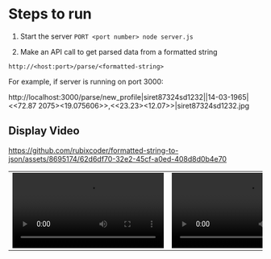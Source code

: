 # Steps to run

1. Start the server `PORT <port number> node server.js`

2. Make an API call to get parsed data from a formatted string

`http://<host:port>/parse/<formatted-string>`

For example, if server is running on port 3000:

http://localhost:3000/parse/new_profile|siret87324sd1232|<Aamir><Hussain><Khan>|14-03-1965|<Mumbai><<72.87 2075><19.075606>>,<Delhi><<23.23><12.07>>|siret87324sd1232.jpg

## Display Video



https://github.com/rubixcoder/formatted-string-to-json/assets/8695174/62d6df70-32e2-45cf-a0ed-408d8d0b4e70



<table style="width:100%">
	<tr>
		<td>
			<video src="./images/vid-1.mov" type="video/mov"></video>
		</td>
		<td>
			<video src="./images/vid-2.mov" type="video/mov"></video>
		</td>
<!-- 		<td>
			<video src="./images/debug-panel-3.mp4" type="video/mp4"></video>
		</td>
		<td>
			<video src="./images/debug-panel-4.mp4" type="video/mp4"></video>
		</td> -->
	</tr>
</table>

